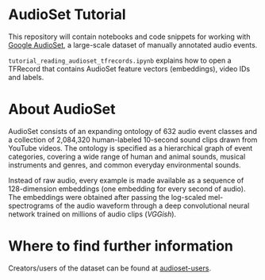 # AudioSet Tutorial

This repository will contain notebooks and code snippets for working with [Google AudioSet](https://research.google.com/audioset/), a large-scale dataset of
manually annotated audio events.

`tutorial_reading_audioset_tfrecords.ipynb` explains how to open a TFRecord that contains AudioSet feature vectors (embeddings), video IDs and labels.

# About AudioSet
AudioSet consists of an expanding ontology of 632 audio event classes and a collection of 2,084,320 human-labeled 10-second sound clips drawn from YouTube videos. The ontology is specified as a hierarchical graph of event categories, covering a wide range of human and animal sounds, musical instruments and genres, and common everyday environmental sounds.

Instead of raw audio, every example is made available as a sequence of 128-dimension embeddings (one embedding for every second of audio). The embeddings were obtained after passing the log-scaled mel-spectrograms of the audio waveform through a deep convolutional neural network trained on millions of audio clips (_VGGish_).

# Where to find further information
Creators/users of the dataset can be found at [audioset-users](https://groups.google.com/forum/#!forum/audioset-users).

 


